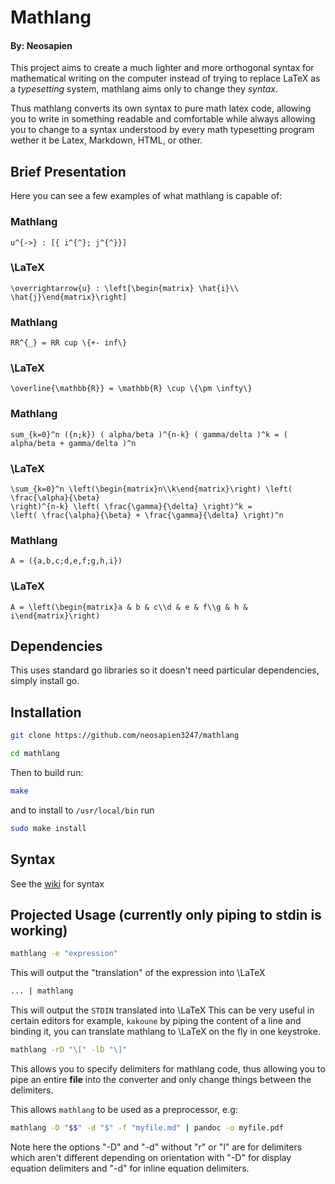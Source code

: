 # Mathlang

#### By: Neosapien

This project aims to create a much lighter and more orthogonal syntax for mathematical writing on the computer
instead of trying to replace LaTeX as a *typesetting* system, mathlang aims only to change they *syntax*.

Thus mathlang converts its own syntax to pure math latex code, allowing you to write in something readable and comfortable
while always allowing you to change to a syntax understood by every math typesetting program wether it be Latex, Markdown, HTML,
or other.


## Brief Presentation

Here you can see a few examples of what mathlang is capable of:

### Mathlang
```
u^{->} : [{ i^{^}; j^{^}}] 
```
### \LaTeX
```
\overrightarrow{u} : \left[\begin{matrix} \hat{i}\\ \hat{j}\end{matrix}\right] 
```
### Mathlang
```
RR^{_} = RR cup \{+- inf\}
```
### \LaTeX
```
\overline{\mathbb{R}} = \mathbb{R} \cup \{\pm \infty\}
```
### Mathlang

```
sum_{k=0}^n ({n;k}) ( alpha/beta )^{n-k} ( gamma/delta )^k = ( alpha/beta + gamma/delta )^n
```
### \LaTeX
```
\sum_{k=0}^n \left(\begin{matrix}n\\k\end{matrix}\right) \left( \frac{\alpha}{\beta}
\right)^{n-k} \left( \frac{\gamma}{\delta} \right)^k =
\left( \frac{\alpha}{\beta} + \frac{\gamma}{\delta} \right)^n
```
### Mathlang
```
A = ({a,b,c;d,e,f;g,h,i})
```
### \LaTeX
```
A = \left(\begin{matrix}a & b & c\\d & e & f\\g & h & i\end{matrix}\right)
```

## Dependencies
This uses standard go libraries so it doesn't need particular dependencies, simply install go.

## Installation
```bash
git clone https://github.com/neosapien3247/mathlang
```
```bash
cd mathlang
```
Then to build run:
```bash
make
```
and to install to `/usr/local/bin` run
```bash
sudo make install
```

## Syntax
See the [wiki](https://github.com/neosapien3247/mathlang/wiki) for syntax

## Projected Usage (currently only piping to stdin is working)

```bash
mathlang -e "expression"
```
This will output the "translation" of the expression into \LaTeX

```bash
... | mathlang
```
This will output the `STDIN` translated into \LaTeX
This can be very useful in certain editors for example, `kakoune`
by piping the content of a line and binding it, you can translate
mathlang to \LaTeX on the fly in one keystroke.

```bash
mathlang -rD "\[" -lD "\]"
```

This allows you to specify delimiters for mathlang code,
thus allowing you to pipe an entire **file** into the converter and only change things between
the delimiters.

This allows `mathlang` to be used as a preprocessor, e.g:
```bash
mathlang -D "$$" -d "$" -f "myfile.md" | pandoc -o myfile.pdf
```

Note here the options "-D" and "-d" without "r" or "l" are for delimiters which aren't different depending on orientation
with "-D" for display equation delimiters and "-d" for inline equation delimiters.

